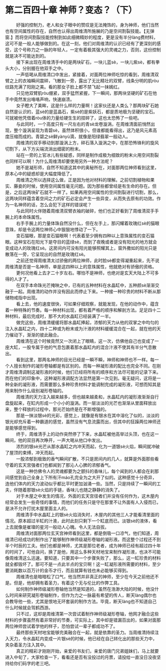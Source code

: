 <h1>第二百四十章 神师？变态？（下）</h1>
<div id="content">&nbsp&nbsp&nbsp&nbsp&nbsp&nbsp&nbsp&nbsp
 好强的控制力，老人和女子眼中的赞叹是无法掩饰的，身为神师，他们当然也有空间属性的存在，自然也认得出周维清所施展的乃是空间割裂技能。【无弹窗.】而将空间割裂技能控制到如此细微精妙的程度，更是没有半分làng费材料，这可不是一般人能够做到的。在这一刻，他们对周维清的认识已经有了更深刻的感受，这个号称力之一脉的年轻人，一定有着极其强大的灵魂之力，否则，这份控制就是决不可能达到的。
 <br/>&nbsp&nbsp&nbsp&nbsp&nbsp&nbsp&nbsp&nbsp
 接下来出现在周维清手中的是两块矿石，一块儿蓝sè，一块儿紫sè，都有拳头大小，分别握在他双手之中。
 <br/>&nbsp&nbsp&nbsp&nbsp&nbsp&nbsp&nbsp&nbsp
 一声低喝从周维清口中发出，紧接着，对面两位神师吃惊的看到，周维清双臂之上的衣袖瞬间震碎，飞散到一旁，露出了无比精壮的双臂，线条分明的肌ròu纹路充满了阳刚之美。看的那女子脸上都不禁飞起一抹嫣红。
 <br/>&nbsp&nbsp&nbsp&nbsp&nbsp&nbsp&nbsp&nbsp
 只见他双臂肌ròu绷紧，双手猛然紧握，下一瞬间，那两块坚硬的矿石在他手中竟然发出咯咯声响，快速崩溃。
 <br/>&nbsp&nbsp&nbsp&nbsp&nbsp&nbsp&nbsp&nbsp
 女子瞪大了美眸，这是什么样的力量啊！这家伙还是人类么？那两块矿石她自然是认识的，蓝sè的是蓝晶石，紫sè的是紫妖石，都是质地极为坚硬的宝石。可就被他凭借着ròu体的力量给硬生生的捏碎了，这也太恐怖了一些吧。
 <br/>&nbsp&nbsp&nbsp&nbsp&nbsp&nbsp&nbsp&nbsp
 与此同时，一个高度只有一尺左右的青sè龙卷漩涡，在周维清面前悄然出现，整个漩涡呈现为青碧sè，虽然体积很小，但谁都能看得出，这乃是风元素高度压缩而成的。青碧之sè鲜yànyù滴，就像是阳绿翡翠一般动人。
 <br/>&nbsp&nbsp&nbsp&nbsp&nbsp&nbsp&nbsp&nbsp
 周维清的双手移动到那漩涡上方，碎石落入漩涡之中，在那恐怖锋利的旋风切割下，从下方尖端流淌出细密的粉末。
 <br/>&nbsp&nbsp&nbsp&nbsp&nbsp&nbsp&nbsp&nbsp
 站在一旁的上官冰儿有些疑惑，同样是制作成极为细致的粉末火用空间割裂也同样可以啊！为什么周维清却要使用另外一种方法呢？
 <br/>&nbsp&nbsp&nbsp&nbsp&nbsp&nbsp&nbsp&nbsp
 她不是凝形师，自然不知道这其中的奥秘所在，对面那两位神师看到这里，原本心中的疑惑却是大幅度降低了。
 <br/>&nbsp&nbsp&nbsp&nbsp&nbsp&nbsp&nbsp&nbsp
 周维清之所以选择这么做，正是因为他对材料的理解。之前切割植物和果实、藤妾的时候，使用空间属性毫无问题。因为那些都曾经是有生命的存在。但是，之后这两块矿石就不一样了。如果再用空间属性的空间割裂进行切割，那么，这两块同样蕴含着空间之力的矿石必定会产生一些异变，从而失去原有的功效。作为一名神师的话，怎么会犯下这样的错误呢？
 <br/>&nbsp&nbsp&nbsp&nbsp&nbsp&nbsp&nbsp&nbsp
 与此同时火伴随着周维清双臂衣袖的破碎，他们也正好看到了周维清双手手腕上的本命珠属性。
 <br/>&nbsp&nbsp&nbsp&nbsp&nbsp&nbsp&nbsp&nbsp
 右手手腕上的力量体珠自然没什么，但在左手上，那闪耀着玫瑰红sè的猫眼意珠，却是令这两位神师心中狠狠地悸动了一下。
 <br/>&nbsp&nbsp&nbsp&nbsp&nbsp&nbsp&nbsp&nbsp
 变石猫眼，那是变石猫眼啊！代表着至少拥有四种以上意珠属性的变石猫眼。这种宝石在阳光下是夺目的蓝绿sè，而到了夜晚或者是没有阳光的地方就会变成动人的玫瑰红sè。这房间内可没有阳光能够照耀其上，窗外撒如的阳光只是散落在一旁，它呈现出的自然是玫瑰红sè。
 <br/>&nbsp&nbsp&nbsp&nbsp&nbsp&nbsp&nbsp&nbsp
 之前还觉得周维清太过骄傲的两位神师，此时脸sè都变得凝重起来，先不说周维清是否是一名神师，单是这四种以上的意珠属性，他就绝对有骄傲的资格。
 <br/>&nbsp&nbsp&nbsp&nbsp&nbsp&nbsp&nbsp&nbsp
 更何况他看上去才二十岁左右。哪怕不是神师，也绝对是玄天大陆上不可多得的人才了。
 <br/>&nbsp&nbsp&nbsp&nbsp&nbsp&nbsp&nbsp&nbsp
 在双手本命珠光芒掩映之中，已有的五种材料在水晶缸中，五种颜sè渐渐交融于一起。周维清的动作并没有因此而停止下来。一种接一种珍贵的材料不断从那储物戒指中出现。
 <br/>&nbsp&nbsp&nbsp&nbsp&nbsp&nbsp&nbsp&nbsp
 看上去，他的速度很快，可如果仔细观察，就能发现，在他的动作中，蕴含着一种特殊的节奏。每一种材料出现，都有着严格的顺序和解剖方法。足足四十二种材料，最后完成时，那不大的水晶缸已经装满了一半。
 <br/>&nbsp&nbsp&nbsp&nbsp&nbsp&nbsp&nbsp&nbsp
 做完这些，周维清缓缓将那水晶缸捧起，浓郁的天力从他的双掌之中均匀的注入水晶缸之内，四十二种或为粉末或为汁液的材料缓缓混合在一起，就在他的天力催动下，渐渐的彼此融合。
 <br/>&nbsp&nbsp&nbsp&nbsp&nbsp&nbsp&nbsp&nbsp
 周维清在这个时候竟然又一次闭上了眼睛，这一次，仿佛他自己也变成了一座大缸，一股专属于他的气息包裹着那水晶缸内的混合汁液不使其有半分气息散出。
 <br/>&nbsp&nbsp&nbsp&nbsp&nbsp&nbsp&nbsp&nbsp
 看到这里，那两名神师的目光已经是一瞬不瞬，神师和神师也不一样。每一个人擅长制作的凝形卷轴都是有区别的。而每一种凝形液的配比也完全不同。在刚才周维清调制这凝形液的时候，他们已经将所有的顺序和方法尽可能的记录下来。而在他们的印象中，这种凝形液调配方法显然是第一次见到。毫无疑问，这将是一种全新的凝形液，而需要那么多种珍贵材料才能调制完成的凝形液，可想而知其是用来制作什么级别凝形卷轴的。
 <br/>&nbsp&nbsp&nbsp&nbsp&nbsp&nbsp&nbsp&nbsp
 周维清的天力注入越来越多，但也越来越柔和，水晶缸内的凝形液渐渐自行盘旋起来，在缸内形成一个小小的漩涡。而一层淡淡的光芒也渐渐从里面释放出来，整个释放的过程中，那光芒始终是在不断增强的。
 <br/>&nbsp&nbsp&nbsp&nbsp&nbsp&nbsp&nbsp&nbsp
 那是一抹淡银sè的光彩，感觉上，就像是有银水在其中溶化了似的，淡淡的银光却充斥着一种霸道的感觉，虽然没有气息流露而出，但其中的狂躁两位神师还是能够感觉得到。
 <br/>&nbsp&nbsp&nbsp&nbsp&nbsp&nbsp&nbsp&nbsp
 终于，周维清手上的动作突然停了下来，水晶缸被他高举过头顶，也在这一瞬间，他的双目再次睁开，一声大喝从他口中发出。
 <br/>&nbsp&nbsp&nbsp&nbsp&nbsp&nbsp&nbsp&nbsp
 浓烈的银sè光芒从那水晶缸之内冲天而起，化为一道银sè火焰，瞬间就冲破了屋顶的束缚，冲天而起。
 <br/>&nbsp&nbsp&nbsp&nbsp&nbsp&nbsp&nbsp&nbsp
 一股浓郁到极致的香气瞬间扩散，不只是房间内的几人，就算是外面那些看守着的玄天宫强者们也都闻到了那沁人心脾的浓郁香气。
 <br/>&nbsp&nbsp&nbsp&nbsp&nbsp&nbsp&nbsp&nbsp
 这是一种仿佛令人的灵魂都要为之颤抖的香味儿，每个闻到的人都会在刹那间感觉到自己全身上下所有汗máo孔完全为之大开了似的。这种感觉十分奇异，连他们体内的天力波动似乎都比平时更加汹涌一些。当然，只是持续了一瞬间的工夫，伴随着那银sè火焰的手链，香味儿也随之静静的消失了。
 <br/>&nbsp&nbsp&nbsp&nbsp&nbsp&nbsp&nbsp&nbsp
 对于木屋之中发生的情况，外面的玄天宫径者们并没有任何作为，这木屋内经常会发生一些奇怪的事情，而他们的任务只是守在那里不让外面有人入侵而已，是决不允许打扰木屋里面主人的。
 <br/>&nbsp&nbsp&nbsp&nbsp&nbsp&nbsp&nbsp&nbsp
 周维清手中水晶缸上的银sè火焰消失时，木屋内的其他三人才能看清里面的情况。原本超过半缸的汁液，此时此刻只剩下一个缸底而已。淡银sè的液体，看上去就像是崔璨的星河一般动人心魄。令人无法自拔。
 <br/>&nbsp&nbsp&nbsp&nbsp&nbsp&nbsp&nbsp&nbsp
 周维清对面那两位玄天宫神师看到这里，都是倒吸一口凉气，他们知道，周维清已经成功的制作出了能够制作神师级凝形卷轴的凝形液。而这整个过程还不到半个时辰的工夫。他们也都是神师，尤其是那位老者，成为神师已经有超过四十年的时间了，可他自问，换了是他，用这么多种天材地宝来制作凝形液，也决不可能像周维清这么迅速。要知道，只要其中一个步骤失败了，那么，这一缸珍贵的材料就全都毁坏了。那可不是一点此半点的宝贝啊！这一缸凝形液所需要的材料，至少要消耗数以百万计的金币才行，而且就算有钱也未必能够买得到。
 <br/>&nbsp&nbsp&nbsp&nbsp&nbsp&nbsp&nbsp&nbsp
 周维清也是暗暗松了口气，他当然并非真正的神师，至少在今天之前他还不是。但是，他却拥有着圣力，有着这个无与伦比的作弊工具。
 <br/>&nbsp&nbsp&nbsp&nbsp&nbsp&nbsp&nbsp&nbsp
 如何制作神师级凝形卷轴他当然是知道的，虽然在浩渺大陆的时候，他没什么时间来研究凝形卷轴制作，但作为力之一脉最有希望的传人，断天làng偶尔也会教导他一些，尤其是恨地无环套装的制作方法。毕竟，断天làng也不知道自己什么时候就会驾鹤西游。
 <br/>&nbsp&nbsp&nbsp&nbsp&nbsp&nbsp&nbsp&nbsp
 只不过，这却是周维清第一次尝试着制作神师级凝形卷轴，他网才融合这些材料的步骤虽然有着非常好的节奏，可实际上，其中却是错漏百出的，如果对面那两位神师尝试着学他的样子，恐怕尝试一辈子都成功不了。
 <br/>&nbsp&nbsp&nbsp&nbsp&nbsp&nbsp&nbsp&nbsp
 最终那些天材地宝能够完美融合在一起，就是依靠的圣力。当周维清持续注入天力，令水晶缸内变成一片银sè的时候，他已经在自己转化出的那些天力中，夹杂着圣力注入其中。
 <br/>&nbsp&nbsp&nbsp&nbsp&nbsp&nbsp&nbsp&nbsp
 真正的精彩才刚刚开始，亲爱的书友们，亲爱的唐门兄弟姐妹们，马上就要进入中旬了，大家检查一下，看看还是否有没投过的月票，请投给一直没日没夜坚持给你们码字的老三吧。
 <br/>&nbsp&nbsp&nbsp&nbsp&nbsp&nbsp&nbsp&nbsp
 <br/>&nbsp&nbsp&nbsp&nbsp&nbsp&nbsp&nbsp&nbsp
</div>
